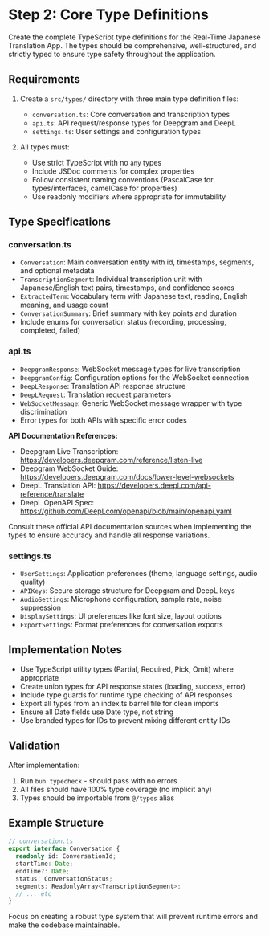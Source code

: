 # Step 2: Core Type Definitions

Create the complete TypeScript type definitions for the Real-Time Japanese Translation App. The types should be comprehensive, well-structured, and strictly typed to ensure type safety throughout the application.

## Requirements

1. Create a `src/types/` directory with three main type definition files:
   - `conversation.ts`: Core conversation and transcription types
   - `api.ts`: API request/response types for Deepgram and DeepL
   - `settings.ts`: User settings and configuration types

2. All types must:
   - Use strict TypeScript with no `any` types
   - Include JSDoc comments for complex properties
   - Follow consistent naming conventions (PascalCase for types/interfaces, camelCase for properties)
   - Use readonly modifiers where appropriate for immutability

## Type Specifications

### conversation.ts
- `Conversation`: Main conversation entity with id, timestamps, segments, and optional metadata
- `TranscriptionSegment`: Individual transcription unit with Japanese/English text pairs, timestamps, and confidence scores
- `ExtractedTerm`: Vocabulary term with Japanese text, reading, English meaning, and usage count
- `ConversationSummary`: Brief summary with key points and duration
- Include enums for conversation status (recording, processing, completed, failed)

### api.ts
- `DeepgramResponse`: WebSocket message types for live transcription
- `DeepgramConfig`: Configuration options for the WebSocket connection
- `DeepLResponse`: Translation API response structure
- `DeepLRequest`: Translation request parameters
- `WebSocketMessage`: Generic WebSocket message wrapper with type discrimination
- Error types for both APIs with specific error codes

**API Documentation References:**
- Deepgram Live Transcription: https://developers.deepgram.com/reference/listen-live
- Deepgram WebSocket Guide: https://developers.deepgram.com/docs/lower-level-websockets
- DeepL Translation API: https://developers.deepl.com/api-reference/translate
- DeepL OpenAPI Spec: https://github.com/DeepLcom/openapi/blob/main/openapi.yaml

Consult these official API documentation sources when implementing the types to ensure accuracy and handle all response variations.

### settings.ts
- `UserSettings`: Application preferences (theme, language settings, audio quality)
- `APIKeys`: Secure storage structure for Deepgram and DeepL keys
- `AudioSettings`: Microphone configuration, sample rate, noise suppression
- `DisplaySettings`: UI preferences like font size, layout options
- `ExportSettings`: Format preferences for conversation exports

## Implementation Notes

- Use TypeScript utility types (Partial, Required, Pick, Omit) where appropriate
- Create union types for API response states (loading, success, error)
- Include type guards for runtime type checking of API responses
- Export all types from an index.ts barrel file for clean imports
- Ensure all Date fields use Date type, not string
- Use branded types for IDs to prevent mixing different entity IDs

## Validation

After implementation:
1. Run `bun typecheck` - should pass with no errors
2. All files should have 100% type coverage (no implicit any)
3. Types should be importable from `@/types` alias

## Example Structure

```typescript
// conversation.ts
export interface Conversation {
  readonly id: ConversationId;
  startTime: Date;
  endTime?: Date;
  status: ConversationStatus;
  segments: ReadonlyArray<TranscriptionSegment>;
  // ... etc
}
```

Focus on creating a robust type system that will prevent runtime errors and make the codebase maintainable.